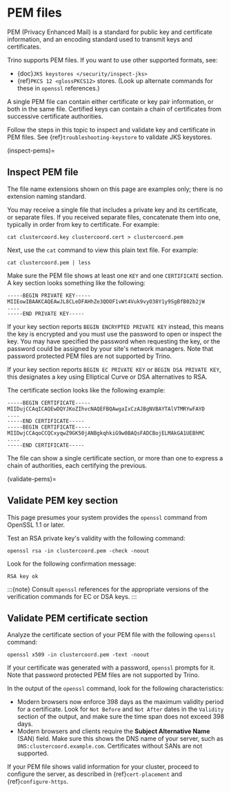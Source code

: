 # PEM files

PEM (Privacy Enhanced Mail) is a standard for public key and certificate
information, and an encoding standard used to transmit keys and certificates.

Trino supports PEM files. If you want to use other supported formats, see:

- {doc}`JKS keystores </security/inspect-jks>`
- {ref}`PKCS 12 <glossPKCS12>` stores. (Look up alternate commands for these in
  `openssl` references.)

A single PEM file can contain either certificate or key pair information, or
both in the same file. Certified keys can contain a chain of certificates from
successive certificate authorities.

Follow the steps in this topic to inspect and validate key and certificate in
PEM files. See {ref}`troubleshooting-keystore` to validate JKS keystores.

(inspect-pems)=
## Inspect PEM file

The file name extensions shown on this page are examples only; there is no
extension naming standard.

You may receive a single file that includes a private key and its certificate,
or separate files. If you received separate files, concatenate them into one,
typically in order from key to certificate. For example:

```shell
cat clustercoord.key clustercoord.cert > clustercoord.pem
```

Next, use the `cat` command to view this plain text file. For example:

```shell
cat clustercoord.pem | less
```

Make sure the PEM file shows at least one `KEY` and one `CERTIFICATE`
section. A key section looks something like the following:

```text
-----BEGIN PRIVATE KEY-----
MIIEowIBAAKCAQEAwJL8CLeDFAHhZe3QOOF1vWt4Vuk9vyO38Y1y9SgBfB02b2jW
....
-----END PRIVATE KEY-----
```

If your key section reports `BEGIN ENCRYPTED PRIVATE KEY` instead, this means
the key is encrypted and you must use the password to open or inspect the key.
You may have specified the password when requesting the key, or the password
could be assigned by your site's network managers. Note that password protected
PEM files are not supported by Trino.

If your key section reports `BEGIN EC PRIVATE KEY` or `BEGIN DSA PRIVATE
KEY`, this designates a key using Elliptical Curve or DSA alternatives to RSA.

The certificate section looks like the following example:

```text
-----BEGIN CERTIFICATE-----
MIIDujCCAqICAQEwDQYJKoZIhvcNAQEFBQAwgaIxCzAJBgNVBAYTAlVTMRYwFAYD
....
-----END CERTIFICATE-----
-----BEGIN CERTIFICATE-----
MIIDwjCCAqoCCQCxyqwZ9GK50jANBgkqhkiG9w0BAQsFADCBojELMAkGA1UEBhMC
....
-----END CERTIFICATE-----
```

The file can show a single certificate section, or more than one to express a
chain of authorities, each certifying the previous.

(validate-pems)=
## Validate PEM key section

This page presumes your system provides the `openssl` command from OpenSSL 1.1
or later.

Test an RSA private key's validity with the following command:

```text
openssl rsa -in clustercoord.pem -check -noout
```

Look for the following confirmation message:

```text
RSA key ok
```

:::{note}
Consult `openssl` references for the appropriate versions of the
verification commands for EC or DSA keys.
:::

## Validate PEM certificate section

Analyze the certificate section of your PEM file with the following `openssl`
command:

```text
openssl x509 -in clustercoord.pem -text -noout
```

If your certificate was generated with a password, `openssl` prompts for it.
Note that password protected PEM files are not supported by Trino.

In the output of the `openssl` command, look for the following
characteristics:

- Modern browsers now enforce 398 days as the maximum validity period for a
  certificate. Look for `Not Before` and `Not After` dates in the
  `Validity` section of the output, and make sure the time span does not
  exceed 398 days.
- Modern browsers and clients require the **Subject Alternative Name** (SAN)
  field. Make sure this shows the DNS name of your server, such as
  `DNS:clustercoord.example.com`. Certificates without SANs are not
  supported.

If your PEM file shows valid information for your cluster, proceed to configure
the server, as described in {ref}`cert-placement` and {ref}`configure-https`.
